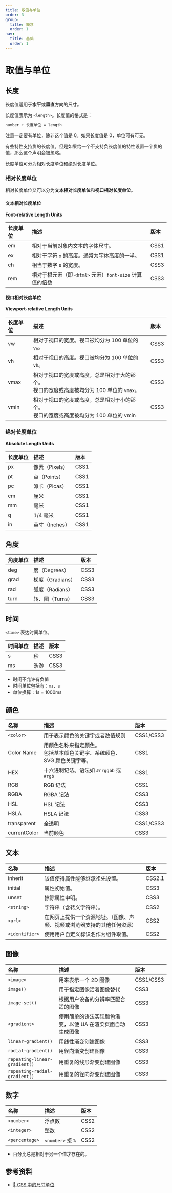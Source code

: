 ```yaml
---
title: 取值与单位
order: 3
group:
  title: 概念
  order: 1
nav:
  title: 基础
  order: 1
---
```


# 取值与单位

## 长度

长度值适用于**水平**或**垂直**方向的尺寸。

长度值表示为 `<length>`。长度值的格式是：

```css
number + 长度单位 = length
```

注意一定要有单位，除非这个值是 0。如果长度值是 0，单位可有可无。

有些特性支持负的长度值。但是如果给一个不支持负长度值的特性设置一个负的值，那么这个声明会被忽略。

长度单位可分为相对长度单位和绝对长度单位。

### 相对长度单位

相对长度单位又可以分为**文本相对长度单位**和**视口相对长度单位**。

#### 文本相对长度单位

**Font-relative Length Units**

| 长度单位 | 描述                                                     | 版本 |
| :------- | :------------------------------------------------------- | :--- |
| em       | 相对于当前对象内文本的字体尺寸。                         | CSS1 |
| ex       | 相对于字符 `x` 的高度。通常为字体高度的一半。            | CSS1 |
| ch       | 相当于数字 `0` 的宽度。                                  | CSS3 |
| rem      | 相对于根元素（即 `<html>` 元素）`font-size` 计算值的倍数 | CSS3 |

#### 视口相对长度单位

**Viewport-relative Length Units**

| 长度单位 | 描述                                                                                          | 版本 |
| :------- | :-------------------------------------------------------------------------------------------- | :--- |
| vw       | 相对于视口的宽度。视口被均分为 100 单位的 `vw`。                                              | CSS3 |
| vh       | 相对于视口的高度。视口被均分为 100 单位的 `vh`。                                              | CSS3 |
| vmax     | 相对于视口的宽度或高度，总是相对于大的那个。<br/>视口的宽度或高度被均分为 100 单位的 `vmax`。 | CSS3 |
| vmin     | 相对于视口的宽度或高度，总是相对于小的那个。<br/>视口的宽度或高度被均分为 100 单位的 vmin     | CSS3 |

### 绝对长度单位

**Absolute Length Units**

| 长度单位 | 描述           | 版本 |
| :------- | :------------- | :--- |
| px       | 像素（Pixels） | CSS1 |
| pt       | 点（Points）   | CSS1 |
| pc       | 派卡（Picas）  | CSS1 |
| cm       | 厘米           | CSS1 |
| mm       | 毫米           | CSS1 |
| q        | 1/4 毫米       | CSS1 |
| in       | 英寸（Inches） | CSS1 |

## 角度

| 角度单位 | 描述             | 版本 |
| :------- | :--------------- | :--- |
| deg      | 度（Degrees）    | CSS3 |
| grad     | 梯度（Gradians） | CSS3 |
| rad      | 弧度（Radians）  | CSS3 |
| turn     | 转、圈（Turns）  | CSS3 |

## 时间

`<time>` 表达时间单位。

| 时间单位 | 描述 | 版本 |
| :------- | :--- | :--- |
| s        | 秒   | CSS3 |
| ms       | 浩渺 | CSS3 |

- 时间不允许有负值
- 时间单位包括有：`ms`、`s`
- 单位换算：1s = 1000ms

## 颜色

| 名称         | 描述                                                                        | 版本      |
| :----------- | :-------------------------------------------------------------------------- | :-------- |
| `<color>`    | 用于表示颜色的关键字或者数值规则                                            | CSS1/CSS3 |
| Color Name   | 用颜色名称来指定颜色。<br/>包括基本颜色关键字、系统颜色、SVG 颜色关键字等。 | CSS1      |
| HEX          | 十六进制记法。语法如 `#rrggbb` 或 `#rgb`                                    | CSS1      |
| RGB          | RGB 记法                                                                    | CSS1      |
| RGBA         | RGBA 记法                                                                   | CSS3      |
| HSL          | HSL 记法                                                                    | CSS3      |
| HSLA         | HSLA 记法                                                                   | CSS3      |
| transparent  | 全透明                                                                      | CSS1/CSS3 |
| currentColor | 当前颜色                                                                    | CSS3      |

## 文本

| 名称           | 描述                                                                     | 版本   |
| :------------- | :----------------------------------------------------------------------- | :----- |
| inherit        | 该值使得属性能够继承祖先设置。                                           | CSS2.1 |
| initial        | 属性初始值。                                                             | CSS3   |
| unset          | 擦除属性申明。                                                           | CSS3   |
| `<string>`     | 字符串（含转义字符串）。                                                 | CSS2   |
| `<url>`        | 在网页上提供一个资源地址。（图像、声频、视频或浏览器支持的其他任何资源） | CSS2   |
| `<identifier>` | 使用用户自定义标识名作为组件取值。                                       | CSS2   |

## 图像

| 名称                          | 描述                                                       | 版本      |
| :---------------------------- | :--------------------------------------------------------- | :-------- |
| `<image>`                     | 用来表示一个 2D 图像                                       | CSS1/CSS3 |
| `image()`                     | 用于指定图像活着图像替代                                   | CSS3      |
| `image-set()`                 | 根据用户设备的分辨率匹配合适的图像                         | CSS3      |
| `<gradient>`                  | 使用简单的语法实现颜色渐变，以便 UA 在渲染页面自动生成图像 | CSS3      |
| `linear-gradient()`           | 用线性渐变创建图像                                         | CSS3      |
| `radial-gradient()`           | 用径向渐变创建图像                                         | CSS3      |
| `repeating-linear-gradient()` | 用重复的线形渐变创建图像                                   | CSS3      |
| `repeating-radial-gradient()` | 用重复的径向渐变创建图像                                   | CSS3      |

## 数字

| 名称           | 描述              | 版本 |
| :------------- | :---------------- | :--- |
| `<number>`     | 浮点数            | CSS2 |
| `<integer>`    | 整数              | CSS2 |
| `<percentage>` | `<number>` 接 `%` | CSS2 |

- 百分比总是相对于另一个值才存在的。

## 参考资料

- [📝 CSS 中的尺寸单位](https://juejin.im/post/594589fc8d6d81cc72e1ca66)
